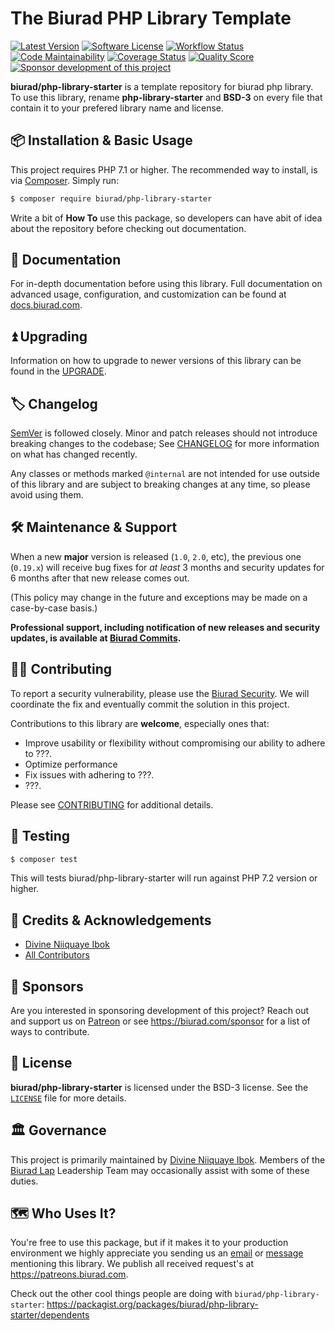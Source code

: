# The Biurad PHP Library Template

[![Latest Version](https://img.shields.io/packagist/v/biurad/php-library-starter.svg?style=flat-square)](https://packagist.org/packages/biurad/php-library-starter)
[![Software License](https://img.shields.io/badge/License-BSD--3-brightgreen.svg?style=flat-square)](LICENSE)
[![Workflow Status](https://img.shields.io/github/workflow/status/biurad/php-library-starter/Tests?style=flat-square)](https://github.com/biurad/php-library-starter/actions?query=workflow%3ATests)
[![Code Maintainability](https://img.shields.io/codeclimate/maintainability/biurad/php-library-starter?style=flat-square)](https://codeclimate.com/github/biurad/php-library-starter)
[![Coverage Status](https://img.shields.io/codecov/c/github/biurad/php-library-starter?style=flat-square)](https://codecov.io/gh/biurad/php-library-starter)
[![Quality Score](https://img.shields.io/scrutinizer/g/biurad/php-library-starter.svg?style=flat-square)](https://scrutinizer-ci.com/g/biurad/php-library-starter)
[![Sponsor development of this project](https://img.shields.io/badge/sponsor%20this%20package-%E2%9D%A4-ff69b4.svg?style=flat-square)](https://biurad.com/sponsor)

**biurad/php-library-starter** is a template repository for biurad php library. To use this library, rename **php-library-starter** and **BSD-3** on every file that contain it to your prefered library name and license.

## 📦 Installation & Basic Usage

This project requires PHP 7.1 or higher. The recommended way to install, is via [Composer]. Simply run:

```bash
$ composer require biurad/php-library-starter
```

Write a bit of **How To** use this package, so developers can have abit of idea about the repository before checking out documentation.

## 📓 Documentation

For in-depth documentation before using this library. Full documentation on advanced usage, configuration, and customization can be found at [docs.biurad.com][docs].

## ⏫ Upgrading

Information on how to upgrade to newer versions of this library can be found in the [UPGRADE].

## 🏷️ Changelog

[SemVer](http://semver.org/) is followed closely. Minor and patch releases should not introduce breaking changes to the codebase; See [CHANGELOG] for more information on what has changed recently.

Any classes or methods marked `@internal` are not intended for use outside of this library and are subject to breaking changes at any time, so please avoid using them.

## 🛠️ Maintenance & Support

When a new **major** version is released (`1.0`, `2.0`, etc), the previous one (`0.19.x`) will receive bug fixes for _at least_ 3 months and security updates for 6 months after that new release comes out.

(This policy may change in the future and exceptions may be made on a case-by-case basis.)

**Professional support, including notification of new releases and security updates, is available at [Biurad Commits][commit].**

## 👷‍♀️ Contributing

To report a security vulnerability, please use the [Biurad Security](https://security.biurad.com). We will coordinate the fix and eventually commit the solution in this project.

Contributions to this library are **welcome**, especially ones that:

- Improve usability or flexibility without compromising our ability to adhere to ???.
- Optimize performance
- Fix issues with adhering to ???.
- ???.

Please see [CONTRIBUTING] for additional details.

## 🧪 Testing

```bash
$ composer test
```

This will tests biurad/php-library-starter will run against PHP 7.2 version or higher.

## 👥 Credits & Acknowledgements

- [Divine Niiquaye Ibok][@divineniiquaye]
- [All Contributors][]

## 🙌 Sponsors

Are you interested in sponsoring development of this project? Reach out and support us on [Patreon](https://www.patreon.com/biurad) or see <https://biurad.com/sponsor> for a list of ways to contribute.

## 📄 License

**biurad/php-library-starter** is licensed under the BSD-3 license. See the [`LICENSE`](LICENSE) file for more details.

## 🏛️ Governance

This project is primarily maintained by [Divine Niiquaye Ibok][@divineniiquaye]. Members of the [Biurad Lap][] Leadership Team may occasionally assist with some of these duties.

## 🗺️ Who Uses It?

You're free to use this package, but if it makes it to your production environment we highly appreciate you sending us an [email] or [message] mentioning this library. We publish all received request's at <https://patreons.biurad.com>.

Check out the other cool things people are doing with `biurad/php-library-starter`: <https://packagist.org/packages/biurad/php-library-starter/dependents>

[Composer]: https://getcomposer.org
[@divineniiquaye]: https://github.com/divineniiquaye
[docs]: https://docs.biurad.com/php-library-starter
[commit]: https://commits.biurad.com/php-library-starter.git
[UPGRADE]: UPGRADE-1.x.md
[CHANGELOG]: CHANGELOG-0.x.md
[CONTRIBUTING]: ./.github/CONTRIBUTING.md
[All Contributors]: https://github.com/biurad/php-library-starter/contributors
[Biurad Lap]: https://team.biurad.com
[email]: support@biurad.com
[message]: https://projects.biurad.com/message
